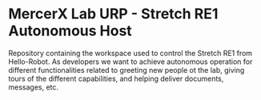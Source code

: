 # MercerX Lab URP - Stretch RE1 Autonomous Host
Repository containing the workspace used to control the Stretch RE1 from Hello-Robot. As developers we want to achieve autonomous operation for different functionalities related to greeting new people ot the lab, giving tours of the different capabilities, and helping deliver documents, messages, etc.
